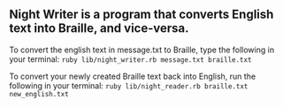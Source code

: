 ## Night Writer is a program that converts English text into Braille, and vice-versa.

To convert the english text in message.txt to Braille, type the following in your
terminal:
`ruby lib/night_writer.rb message.txt braille.txt`

To convert your newly created Braille text back into English, run the following in
your terminal:
`ruby lib/night_reader.rb braille.txt new_english.txt`
